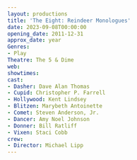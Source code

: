 ```yaml
---
layout: productions
title: 'The Eight: Reindeer Monologues'
date: 2023-09-08T00:00:00
opening_date: 2011-12-31
approx_date: year
Genres: 
- Play
Theatre: The 5 & Dime
web:
showtimes:
cast:
- Dasher: Dave Alan Thomas
- Cupid: Christopher P. Farrell
- Hollywood: Kent Lindsey
- Blitzen: Marybeth Antoinette
- Comet: Steven Anderson, Jr.
- Dancer: Amy Noel Johnson
- Donner: Bill Ratliff
- Vixen: Staci Cobb
crew:
- Director: Michael Lipp
---
```

